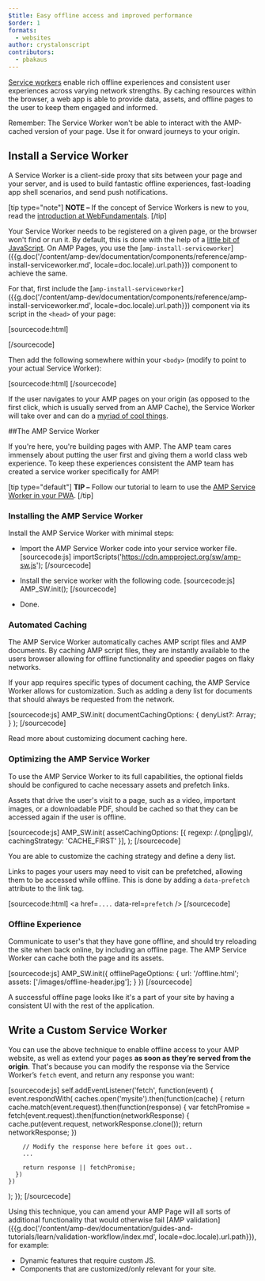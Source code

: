 ```yaml
---
$title: Easy offline access and improved performance
$order: 1
formats:
  - websites
author: crystalonscript
contributors:
  - pbakaus
---
```


[Service workers](https://developer.mozilla.org/en-US/docs/Web/API/Service_Worker_API) enable rich offline experiences and consistent user experiences across varying network strengths. By caching resources within the browser, a web app is able to provide data, assets, and offline pages to the user to keep them engaged and informed. 

Remember: The Service Worker won't be able to interact with the AMP-cached version of your page. Use it for onward journeys to your origin.


## Install a Service Worker

A Service Worker is a client-side proxy that sits between your page and your server, and is used to build fantastic offline experiences, fast-loading app shell scenarios, and send push notifications.

[tip type="note"]
**NOTE –** If the concept of Service Workers is new to you, read the [introduction at WebFundamentals](https://developers.google.com/web/fundamentals/getting-started/primers/service-workers).
[/tip]

Your Service Worker needs to be registered on a given page, or the browser won't find or run it. By default, this is done with the help of a [little bit of JavaScript](https://developers.google.com/web/fundamentals/instant-and-offline/service-worker/registration). On AMP Pages, you use the [`amp-install-serviceworker`]({{g.doc('/content/amp-dev/documentation/components/reference/amp-install-serviceworker.md', locale=doc.locale).url.path}}) component to achieve the same.

For that, first include the [`amp-install-serviceworker`]({{g.doc('/content/amp-dev/documentation/components/reference/amp-install-serviceworker.md', locale=doc.locale).url.path}}) component via its script in the `<head>` of your page:

[sourcecode:html]
<script async custom-element="amp-install-serviceworker"
  src="https://cdn.ampproject.org/v0/amp-install-serviceworker-0.1.js"></script>
[/sourcecode]

Then add the following somewhere within your `<body>` (modify to point to your actual Service Worker):

[sourcecode:html]
<amp-install-serviceworker
      src="https://www.your-domain.com/serviceworker.js"
      layout="nodisplay">
</amp-install-serviceworker>
[/sourcecode]

If the user navigates to your AMP pages on your origin (as opposed to the first click, which is usually served from an AMP Cache), the Service Worker will take over and can do a [myriad of cool things](https://developers.google.com/web/fundamentals/instant-and-offline/offline-ux).

##The AMP Service Worker  

If you're here, you're building pages with AMP. The AMP team cares immensely about putting the user first and giving them a world class web experience. To keep these experiences consistent the AMP team has created a service worker specifically for AMP!

[tip type="default"]
**TIP –**  Follow our tutorial to learn to use the [AMP Service Worker in your PWA](/documentation/guides-and-tutorials/optimize-and-measure/amp_to_pwa.html).
[/tip]

### Installing the AMP Service Worker

Install the AMP Service Worker with minimal steps:

  - Import the AMP Service Worker code into your service worker file. 
    [sourcecode:js]
      importScripts('https://cdn.ampproject.org/sw/amp-sw.js');
    [/sourcecode]

  - Install the service worker with the following code.
    [sourcecode:js]
      AMP_SW.init();
    [/sourcecode]

  - Done.

### Automated Caching

The AMP Service Worker automatically caches AMP script files and AMP documents. By caching AMP script files, they are instantly available to the users browser allowing for offline functionality and speedier pages on flaky networks. 

If your app requires specific types of document caching, the AMP Service Worker allows for customization. Such as adding a deny list for documents that should always be requested from the network. 

[sourcecode:js]
AMP_SW.init(
     documentCachingOptions: {
           denyList?: Array<RegExp>;
    }
);
[/sourcecode]

Read more about customizing document caching here.

### Optimizing the AMP Service Worker 

To use the AMP Service Worker to its full capabilities, the optional fields should be configured to cache necessary assets and prefetch links. 

Assets that drive the user's visit to a page, such as a video, important images, or a downloadable PDF, should be cached so that they can be accessed again if the user is offline.

[sourcecode:js]
AMP_SW.init(
   assetCachingOptions: [{
        regexp: /\.(png|jpg)/,
        cachingStrategy: 'CACHE_FIRST'
    }],
);
[/sourcecode]

You are able to customize the caching strategy and define a deny list.

Links to pages your users may need to visit can be prefetched, allowing them to be accessed while offline. This is done by adding a `data-prefetch` attribute to the link tag.

[sourcecode:html]
<a href=`....` data-rel=`prefetch` />
[/sourcecode]

### Offline Experience 

Communicate to user's that they have gone offline, and should try reloading the site when back online, by including an offline page. The AMP Service Worker can cache both the page and its assets. 

[sourcecode:js]
AMP_SW.init({
  offlinePageOptions: {
      url: '/offline.html';
      assets: ['/images/offline-header.jpg'];
  }
})
[/sourcecode]


A successful offline page looks like it's a part of your site by having a consistent UI with the rest of the application.


## Write a Custom Service Worker

You can use the above technique to enable offline access to your AMP website, as well as extend your pages **as soon as they’re served from the origin**. That's because you can modify the response via the Service Worker’s `fetch` event, and return any response you want:

[sourcecode:js]
self.addEventListener('fetch', function(event) {
  event.respondWith(
    caches.open('mysite').then(function(cache) {
      return cache.match(event.request).then(function(response) {
        var fetchPromise = fetch(event.request).then(function(networkResponse) {
          cache.put(event.request, networkResponse.clone());
          return networkResponse;
        })

        // Modify the response here before it goes out..
        ...

        return response || fetchPromise;
      })
    })
  );
});
[/sourcecode]

Using this technique, you can amend your AMP Page will all sorts of additional
functionality that would otherwise fail [AMP validation]({{g.doc('/content/amp-dev/documentation/guides-and-tutorials/learn/validation-workflow/index.md', locale=doc.locale).url.path}}), for example:

* Dynamic features that require custom JS.
* Components that are customized/only relevant for your site.
